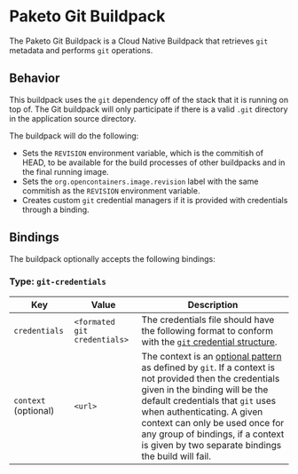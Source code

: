 # Paketo Git Buildpack
The Paketo Git Buildpack is a Cloud Native Buildpack that retrieves `git` metadata and performs `git` operations.

## Behavior
This buildpack uses the `git` dependency off of the stack that it is running on top of. The Git buildpack will only participate if there is a valid `.git` directory in the application source directory.

The buildpack will do the following:

- Sets the `REVISION` environment variable, which is the commitish of HEAD, to be available for the build processes of other buildpacks and in the final running image.
- Sets the `org.opencontainers.image.revision` label with the same commitish as the `REVISION` environment variable.
- Creates custom `git` credential managers if it is provided with credentials through a binding.

## Bindings
The buildpack optionally accepts the following bindings:

### Type: `git-credentials`
|Key                   | Value   | Description
|----------------------|---------|------------
|`credentials` | `<formated git credentials>` | The credentials file should have the following format to conform with the [`git` credential structure](https://git-scm.com/docs/git-credential#IOFMT).
|`context` (optional) | `<url>` |The context is an [optional pattern](https://git-scm.com/docs/gitcredentials#_credential_contexts) as defined by `git`. If a context is not provided then the credentials given in the binding will be the default credentials that `git` uses when authenticating. A given context can only be used once for any group of bindings, if a context is given by two separate bindings the build will fail.
